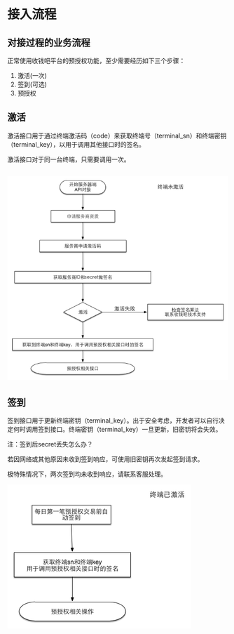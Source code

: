 # 接入流程

## 对接过程的业务流程

正常使用收钱吧平台的预授权功能，至少需要经历如下三个步骤：

1. 激活\(一次\)
2. 签到\(可选\)
3. 预授权

## 激活

激活接口用于通过终端激活码（code）来获取终端号（terminal\_sn）和终端密钥（terminal\_key），以用于调用其他接口时的签名。

激活接口对于同一台终端，只需要调用一次。

## ![](/zh-cn/img/Notactivited.png)

## 签到

签到接口用于更新终端密钥（terminal\_key）。出于安全考虑，开发者可以自行决定何时调用签到接口。终端密钥（terminal\_key）一旦更新，旧密钥将会失效。

注：签到后secret丢失怎么办？

若因网络或其他原因未收到签到响应，可使用旧密钥再次发起签到请求。

极特殊情况下，两次签到均未收到响应，请联系客服处理。

![](/zh-cn/img/Activited.png)

